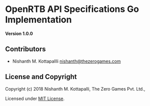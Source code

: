 # OpenRTB API Specifications Go Implementation

**Version 1.0.0**

## Contributors

- Nishanth M. Kottapallli <nishanth@thezerogames.com>

## License and Copyright

Copyright (c) 2018 Nishanth M. Kottapalli, The Zero Games Pvt. Ltd.,

Licensed under [MIT License](LICENSE.md).
